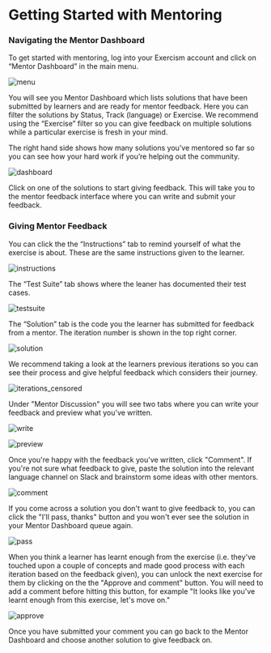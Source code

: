 # Getting Started with Mentoring

### Navigating the Mentor Dashboard
To get started with mentoring, log into your Exercism account and click on “Mentor Dashboard” in the main menu.

![menu](https://user-images.githubusercontent.com/5421823/42646491-efd24170-85f8-11e8-9284-87929f379f39.png)

You will see you Mentor Dashboard which lists solutions that have been submitted by learners and are ready for mentor feedback. Here you can filter the solutions by Status, Track (language) or Exercise. We recommend using the “Exercise” filter so you can give feedback on multiple solutions while a particular exercise is fresh in your mind.

The right hand side shows how many solutions you’ve mentored so far so you can see how your hard work if you’re helping out the community.

![dashboard](https://user-images.githubusercontent.com/5421823/42657796-40b30242-861b-11e8-9f98-112665eb4e99.png)

Click on one of the solutions to start giving feedback. This will take you to the mentor feedback interface where you can write and submit your feedback.

### Giving Mentor Feedback 

You can click the the “Instructions” tab to remind yourself of what the exercise is about. These are the same instructions given to the learner. 

![instructions](https://user-images.githubusercontent.com/5421823/42658359-fb059e42-861c-11e8-8b91-cb8e1e83f38e.png)


The “Test Suite” tab shows where the leaner has documented their test cases.

![testsuite](https://user-images.githubusercontent.com/5421823/42658351-f5cd79f4-861c-11e8-9190-9a41fa863f69.png)


The “Solution” tab is the code you the learner has submitted for feedback from a mentor. The iteration number is shown in the top right corner. 

![solution](https://user-images.githubusercontent.com/5421823/42658374-086b9c94-861d-11e8-8b11-22767a49049d.png)

We recommend taking a look at the learners previous iterations so you can see their process and give helpful feedback which considers their journey. 

![iterations_censored](https://user-images.githubusercontent.com/5421823/42646801-e43aaa04-85f9-11e8-8915-9cb519db47bc.jpg)

Under "Mentor Discussion" you will see two tabs where you can write your feedback and preview what you've written.

![write](https://user-images.githubusercontent.com/5421823/42646496-f0e26ed2-85f8-11e8-97f2-55b96760053e.png)

![preview](https://user-images.githubusercontent.com/5421823/42646493-f03d4286-85f8-11e8-89bf-8a303f0e897b.png)

Once you're happy with the feedback you've written, click "Comment". If you're not sure what feedback to give, paste the solution into the relevant language channel on Slack and brainstorm some ideas with other mentors.

![comment](https://user-images.githubusercontent.com/5421823/42646488-ef0c7aa8-85f8-11e8-840e-bdfdf748bcae.png)

If you come across a solution you don't want to give feedback to, you can click the "I'll pass, thanks" button and you won't ever see the solution in your Mentor Dashboard queue again.

![pass](https://user-images.githubusercontent.com/5421823/42646492-f0077750-85f8-11e8-8621-e77da7ec018f.png)

When you think a learner has learnt enough from the exercise (i.e. they've touched upon a couple of concepts and made good process with each iteration based on the feedback given), you can unlock the next exercise for them by clicking on the the "Approve and comment" button. You will need to add a comment before hitting this button, for example "It looks like you've learnt enough from this exercise, let's move on."

![approve](https://user-images.githubusercontent.com/5421823/42646486-eecd1a3e-85f8-11e8-92de-d7d34298a3f6.png)

Once you have submitted your comment you can go back to the Mentor Dashboard and choose another solution to give feedback on.

